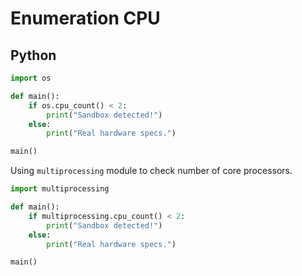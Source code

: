 # Enumeration CPU

## Python

```python
import os

def main():
    if os.cpu_count() < 2:
        print("Sandbox detected!")
    else:
        print("Real hardware specs.")

main()
```

Using `multiprocessing` module to check number of core processors.

```python
import multiprocessing

def main():
    if multiprocessing.cpu_count() < 2:
        print("Sandbox detected!")
    else:
        print("Real hardware specs.")

main()
```